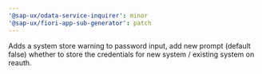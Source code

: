 ```yaml
---
'@sap-ux/odata-service-inquirer': minor
'@sap-ux/fiori-app-sub-generator': patch
---
```


Adds a system store warning to password input, add new prompt (default false) whether to store the credentials for new system / existing system on reauth.
